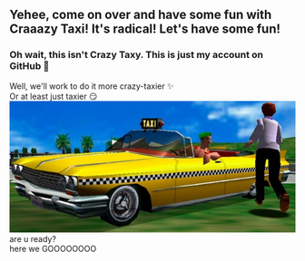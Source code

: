 ## Yehee, come on over and have some fun with Craaazy Taxi! It's radical! Let's have some fun!
### Oh wait, this isn't Crazy Taxy. This is just my account on GitHub 🙁
Well, we'll work to do it more crazy-taxier ✨  
Or at least just taxier 😏  
![crzytaxi](imgs/crrrraaazytaxi2.jpg)  
are u ready?  
here we GOOOOOOOO